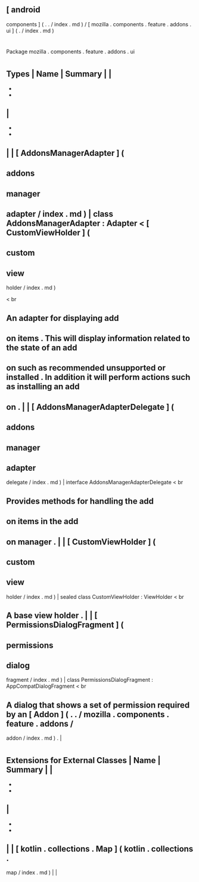 [
android
-
components
]
(
.
.
/
index
.
md
)
/
[
mozilla
.
components
.
feature
.
addons
.
ui
]
(
.
/
index
.
md
)
#
#
Package
mozilla
.
components
.
feature
.
addons
.
ui
#
#
#
Types
|
Name
|
Summary
|
|
-
-
-
|
-
-
-
|
|
[
AddonsManagerAdapter
]
(
-
addons
-
manager
-
adapter
/
index
.
md
)
|
class
AddonsManagerAdapter
:
Adapter
<
[
CustomViewHolder
]
(
-
custom
-
view
-
holder
/
index
.
md
)
>
<
br
>
An
adapter
for
displaying
add
-
on
items
.
This
will
display
information
related
to
the
state
of
an
add
-
on
such
as
recommended
unsupported
or
installed
.
In
addition
it
will
perform
actions
such
as
installing
an
add
-
on
.
|
|
[
AddonsManagerAdapterDelegate
]
(
-
addons
-
manager
-
adapter
-
delegate
/
index
.
md
)
|
interface
AddonsManagerAdapterDelegate
<
br
>
Provides
methods
for
handling
the
add
-
on
items
in
the
add
-
on
manager
.
|
|
[
CustomViewHolder
]
(
-
custom
-
view
-
holder
/
index
.
md
)
|
sealed
class
CustomViewHolder
:
ViewHolder
<
br
>
A
base
view
holder
.
|
|
[
PermissionsDialogFragment
]
(
-
permissions
-
dialog
-
fragment
/
index
.
md
)
|
class
PermissionsDialogFragment
:
AppCompatDialogFragment
<
br
>
A
dialog
that
shows
a
set
of
permission
required
by
an
[
Addon
]
(
.
.
/
mozilla
.
components
.
feature
.
addons
/
-
addon
/
index
.
md
)
.
|
#
#
#
Extensions
for
External
Classes
|
Name
|
Summary
|
|
-
-
-
|
-
-
-
|
|
[
kotlin
.
collections
.
Map
]
(
kotlin
.
collections
.
-
map
/
index
.
md
)
|
|
